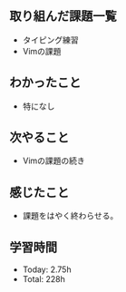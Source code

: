 ## 取り組んだ課題一覧
- タイピング練習
- Vimの課題
## わかったこと
- 特になし
## 次やること
- Vimの課題の続き
## 感じたこと
- 課題をはやく終わらせる。
## 学習時間
- Today: 2.75h
- Total: 228h